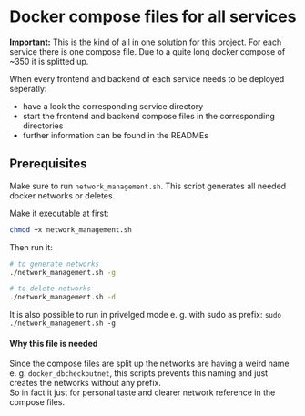 # Docker compose files for all services
**Important:** This is the kind of all in one solution for this project.
For each service there is one compose file. Due to a quite long docker compose of ~350 it is splitted up.  

When every frontend and backend of each service needs to be deployed seperatly: 
 * have a look the corresponding service directory
 * start the frontend and backend compose files in the corresponding directories
 * further information can be found in the READMEs

## Prerequisites
Make sure to run `network_management.sh`. This script generates all needed docker networks or deletes. 

Make it executable at first:
```bash
chmod +x network_management.sh
```

Then run it:
```bash
# to generate networks
./network_management.sh -g

# to delete networks
./network_management.sh -d
```

It is also possible to run in privelged mode e. g. with sudo as prefix: `sudo ./network_management.sh -g` 

#### Why this file is needed
Since the compose files are split up the networks are having a weird name e. g. `docker_dbcheckoutnet`, this scripts prevents this naming and just creates the networks without any prefix.   
So in fact it just for personal taste and clearer network reference in the compose files.